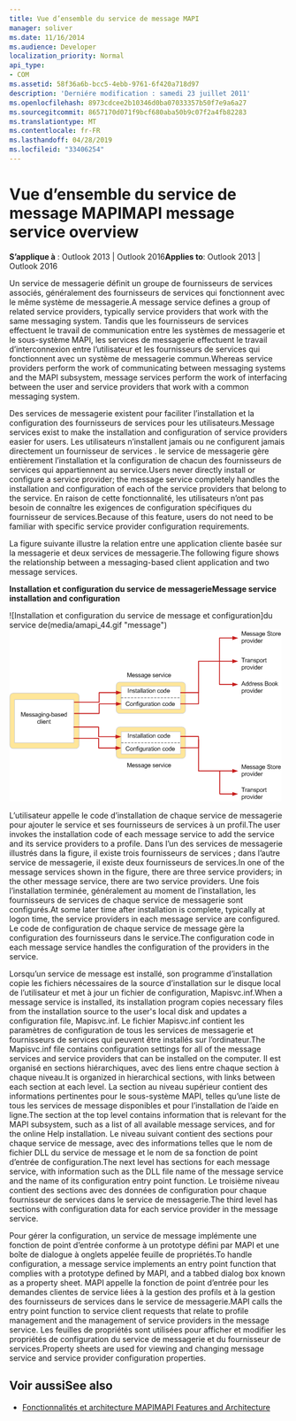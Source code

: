 ```yaml
---
title: Vue d’ensemble du service de message MAPI
manager: soliver
ms.date: 11/16/2014
ms.audience: Developer
localization_priority: Normal
api_type:
- COM
ms.assetid: 58f36a6b-bcc5-4ebb-9761-6f420a718d97
description: 'Derniére modification : samedi 23 juillet 2011'
ms.openlocfilehash: 8973cdcee2b10346d0ba07033357b50f7e9a6a27
ms.sourcegitcommit: 8657170d071f9bcf680aba50b9c07f2a4fb82283
ms.translationtype: MT
ms.contentlocale: fr-FR
ms.lasthandoff: 04/28/2019
ms.locfileid: "33406254"
---
```

# <a name="mapi-message-service-overview"></a><span data-ttu-id="a9628-103">Vue d’ensemble du service de message MAPI</span><span class="sxs-lookup"><span data-stu-id="a9628-103">MAPI message service overview</span></span>
  
<span data-ttu-id="a9628-104">**S’applique à** : Outlook 2013 | Outlook 2016</span><span class="sxs-lookup"><span data-stu-id="a9628-104">**Applies to**: Outlook 2013 | Outlook 2016</span></span> 
  
<span data-ttu-id="a9628-105">Un service de messagerie définit un groupe de fournisseurs de services associés, généralement des fournisseurs de services qui fonctionnent avec le même système de messagerie.</span><span class="sxs-lookup"><span data-stu-id="a9628-105">A message service defines a group of related service providers, typically service providers that work with the same messaging system.</span></span> <span data-ttu-id="a9628-106">Tandis que les fournisseurs de services effectuent le travail de communication entre les systèmes de messagerie et le sous-système MAPI, les services de messagerie effectuent le travail d’interconnexion entre l’utilisateur et les fournisseurs de services qui fonctionnent avec un système de messagerie commun.</span><span class="sxs-lookup"><span data-stu-id="a9628-106">Whereas service providers perform the work of communicating between messaging systems and the MAPI subsystem, message services perform the work of interfacing between the user and service providers that work with a common messaging system.</span></span>  
  
<span data-ttu-id="a9628-107">Des services de messagerie existent pour faciliter l’installation et la configuration des fournisseurs de services pour les utilisateurs.</span><span class="sxs-lookup"><span data-stu-id="a9628-107">Message services exist to make the installation and configuration of service providers easier for users.</span></span> <span data-ttu-id="a9628-108">Les utilisateurs n’installent jamais ou ne configurent jamais directement un fournisseur de services . le service de messagerie gère entièrement l’installation et la configuration de chacun des fournisseurs de services qui appartiennent au service.</span><span class="sxs-lookup"><span data-stu-id="a9628-108">Users never directly install or configure a service provider; the message service completely handles the installation and configuration of each of the service providers that belong to the service.</span></span> <span data-ttu-id="a9628-109">En raison de cette fonctionnalité, les utilisateurs n’ont pas besoin de connaître les exigences de configuration spécifiques du fournisseur de services.</span><span class="sxs-lookup"><span data-stu-id="a9628-109">Because of this feature, users do not need to be familiar with specific service provider configuration requirements.</span></span> 
  
<span data-ttu-id="a9628-110">La figure suivante illustre la relation entre une application cliente basée sur la messagerie et deux services de messagerie.</span><span class="sxs-lookup"><span data-stu-id="a9628-110">The following figure shows the relationship between a messaging-based client application and two message services.</span></span>
  
<span data-ttu-id="a9628-111">**Installation et configuration du service de messagerie**</span><span class="sxs-lookup"><span data-stu-id="a9628-111">**Message service installation and configuration**</span></span>
  
<span data-ttu-id="a9628-112">![Installation et configuration du service de message et configuration]du service de(media/amapi_44.gif "message")</span><span class="sxs-lookup"><span data-stu-id="a9628-112">![Message service installation and configuration](media/amapi_44.gif "Message service installation and configuration")</span></span>
  
<span data-ttu-id="a9628-113">L’utilisateur appelle le code d’installation de chaque service de messagerie pour ajouter le service et ses fournisseurs de services à un profil.</span><span class="sxs-lookup"><span data-stu-id="a9628-113">The user invokes the installation code of each message service to add the service and its service providers to a profile.</span></span> <span data-ttu-id="a9628-114">Dans l’un des services de messagerie illustrés dans la figure, il existe trois fournisseurs de services ; dans l’autre service de messagerie, il existe deux fournisseurs de services.</span><span class="sxs-lookup"><span data-stu-id="a9628-114">In one of the message services shown in the figure, there are three service providers; in the other message service, there are two service providers.</span></span> <span data-ttu-id="a9628-115">Une fois l’installation terminée, généralement au moment de l’installation, les fournisseurs de services de chaque service de messagerie sont configurés.</span><span class="sxs-lookup"><span data-stu-id="a9628-115">At some later time after installation is complete, typically at logon time, the service providers in each message service are configured.</span></span> <span data-ttu-id="a9628-116">Le code de configuration de chaque service de message gère la configuration des fournisseurs dans le service.</span><span class="sxs-lookup"><span data-stu-id="a9628-116">The configuration code in each message service handles the configuration of the providers in the service.</span></span>
  
<span data-ttu-id="a9628-117">Lorsqu’un service de message est installé, son programme d’installation copie les fichiers nécessaires de la source d’installation sur le disque local de l’utilisateur et met à jour un fichier de configuration, Mapisvc.inf.</span><span class="sxs-lookup"><span data-stu-id="a9628-117">When a message service is installed, its installation program copies necessary files from the installation source to the user's local disk and updates a configuration file, Mapisvc.inf.</span></span> <span data-ttu-id="a9628-118">Le fichier Mapisvc.inf contient les paramètres de configuration de tous les services de messagerie et fournisseurs de services qui peuvent être installés sur l’ordinateur.</span><span class="sxs-lookup"><span data-stu-id="a9628-118">The Mapisvc.inf file contains configuration settings for all of the message services and service providers that can be installed on the computer.</span></span> <span data-ttu-id="a9628-119">Il est organisé en sections hiérarchiques, avec des liens entre chaque section à chaque niveau.</span><span class="sxs-lookup"><span data-stu-id="a9628-119">It is organized in hierarchical sections, with links between each section at each level.</span></span> <span data-ttu-id="a9628-120">La section au niveau supérieur contient des informations pertinentes pour le sous-système MAPI, telles qu’une liste de tous les services de message disponibles et pour l’installation de l’aide en ligne.</span><span class="sxs-lookup"><span data-stu-id="a9628-120">The section at the top level contains information that is relevant for the MAPI subsystem, such as a list of all available message services, and for the online Help installation.</span></span> <span data-ttu-id="a9628-121">Le niveau suivant contient des sections pour chaque service de message, avec des informations telles que le nom de fichier DLL du service de message et le nom de sa fonction de point d’entrée de configuration.</span><span class="sxs-lookup"><span data-stu-id="a9628-121">The next level has sections for each message service, with information such as the DLL file name of the message service and the name of its configuration entry point function.</span></span> <span data-ttu-id="a9628-122">Le troisième niveau contient des sections avec des données de configuration pour chaque fournisseur de services dans le service de messagerie.</span><span class="sxs-lookup"><span data-stu-id="a9628-122">The third level has sections with configuration data for each service provider in the message service.</span></span> 
  
<span data-ttu-id="a9628-123">Pour gérer la configuration, un service de message implémente une fonction de point d’entrée conforme à un prototype défini par MAPI et une boîte de dialogue à onglets appelée feuille de propriétés.</span><span class="sxs-lookup"><span data-stu-id="a9628-123">To handle configuration, a message service implements an entry point function that complies with a prototype defined by MAPI, and a tabbed dialog box known as a property sheet.</span></span> <span data-ttu-id="a9628-124">MAPI appelle la fonction de point d’entrée pour les demandes clientes de service liées à la gestion des profils et à la gestion des fournisseurs de services dans le service de messagerie.</span><span class="sxs-lookup"><span data-stu-id="a9628-124">MAPI calls the entry point function to service client requests that relate to profile management and the management of service providers in the message service.</span></span> <span data-ttu-id="a9628-125">Les feuilles de propriétés sont utilisées pour afficher et modifier les propriétés de configuration du service de messagerie et du fournisseur de services.</span><span class="sxs-lookup"><span data-stu-id="a9628-125">Property sheets are used for viewing and changing message service and service provider configuration properties.</span></span> 
  
## <a name="see-also"></a><span data-ttu-id="a9628-126">Voir aussi</span><span class="sxs-lookup"><span data-stu-id="a9628-126">See also</span></span>

- [<span data-ttu-id="a9628-127">Fonctionnalités et architecture MAPI</span><span class="sxs-lookup"><span data-stu-id="a9628-127">MAPI Features and Architecture</span></span>](mapi-features-and-architecture.md)

